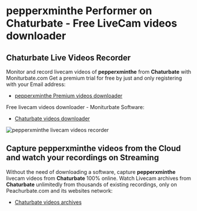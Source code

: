 # pepperxminthe Performer on Chaturbate - Free LiveCam videos downloader

## Chaturbate Live Videos Recorder

Monitor and record livecam videos of **pepperxminthe** from **Chaturbate** with Moniturbate.com
Get a premium trial for free by just and only registering with your Email address:
* [pepperxminthe Premium videos downloader](https://moniturbate.com/request-demo-licence-key.html)

Free livecam videos downloader - Moniturbate Software:
* [Chaturbate videos downloader](https://moniturbate.com/moniturbate-download-software.html)

![pepperxminthe livecam videos recorder](https://peachurnet.com/templates/moniturbate-software.png)


## Capture pepperxminthe videos from the Cloud and watch your recordings on Streaming

Without the need of downloading a software, capture **pepperxminthe** livecam videos from **Chaturbate** 100% online.
Watch Livecam archives from **Chaturbate** unlimitedly from thousands of existing recordings, only on Peachurbate.com and its websites network:
* [Chaturbate videos archives](https://peachurnet.com/)
